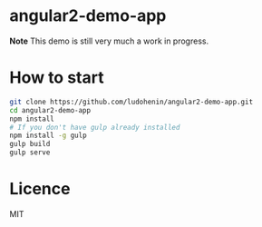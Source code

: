 # angular2-demo-app

**Note** This demo is still very much a work in progress.

# How to start

```bash
git clone https://github.com/ludohenin/angular2-demo-app.git
cd angular2-demo-app
npm install
# If you don't have gulp already installed
npm install -g gulp
gulp build
gulp serve
```

# Licence

MIT